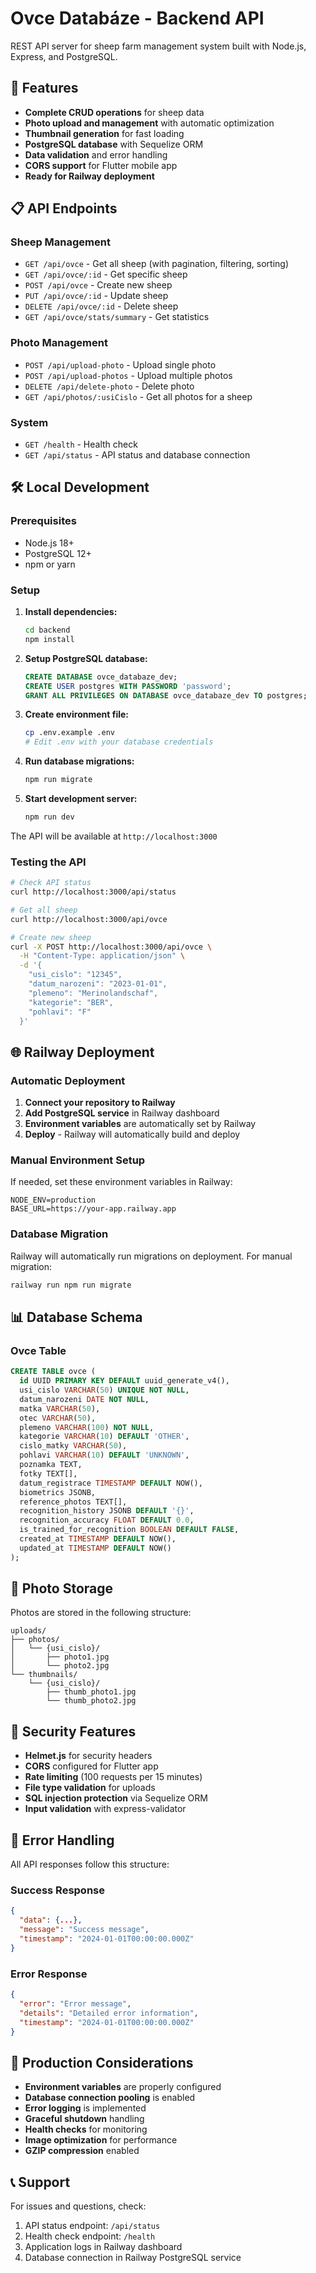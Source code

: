 # Ovce Databáze - Backend API

REST API server for sheep farm management system built with Node.js, Express, and PostgreSQL.

## 🚀 Features

- **Complete CRUD operations** for sheep data
- **Photo upload and management** with automatic optimization
- **Thumbnail generation** for fast loading
- **PostgreSQL database** with Sequelize ORM
- **Data validation** and error handling
- **CORS support** for Flutter mobile app
- **Ready for Railway deployment**

## 📋 API Endpoints

### Sheep Management
- `GET /api/ovce` - Get all sheep (with pagination, filtering, sorting)
- `GET /api/ovce/:id` - Get specific sheep
- `POST /api/ovce` - Create new sheep
- `PUT /api/ovce/:id` - Update sheep
- `DELETE /api/ovce/:id` - Delete sheep
- `GET /api/ovce/stats/summary` - Get statistics

### Photo Management
- `POST /api/upload-photo` - Upload single photo
- `POST /api/upload-photos` - Upload multiple photos
- `DELETE /api/delete-photo` - Delete photo
- `GET /api/photos/:usiCislo` - Get all photos for a sheep

### System
- `GET /health` - Health check
- `GET /api/status` - API status and database connection

## 🛠️ Local Development

### Prerequisites
- Node.js 18+
- PostgreSQL 12+
- npm or yarn

### Setup

1. **Install dependencies:**
   ```bash
   cd backend
   npm install
   ```

2. **Setup PostgreSQL database:**
   ```sql
   CREATE DATABASE ovce_databaze_dev;
   CREATE USER postgres WITH PASSWORD 'password';
   GRANT ALL PRIVILEGES ON DATABASE ovce_databaze_dev TO postgres;
   ```

3. **Create environment file:**
   ```bash
   cp .env.example .env
   # Edit .env with your database credentials
   ```

4. **Run database migrations:**
   ```bash
   npm run migrate
   ```

5. **Start development server:**
   ```bash
   npm run dev
   ```

The API will be available at `http://localhost:3000`

### Testing the API

```bash
# Check API status
curl http://localhost:3000/api/status

# Get all sheep
curl http://localhost:3000/api/ovce

# Create new sheep
curl -X POST http://localhost:3000/api/ovce \
  -H "Content-Type: application/json" \
  -d '{
    "usi_cislo": "12345",
    "datum_narozeni": "2023-01-01",
    "plemeno": "Merinolandschaf",
    "kategorie": "BER",
    "pohlavi": "F"
  }'
```

## 🌐 Railway Deployment

### Automatic Deployment

1. **Connect your repository to Railway**
2. **Add PostgreSQL service** in Railway dashboard
3. **Environment variables** are automatically set by Railway
4. **Deploy** - Railway will automatically build and deploy

### Manual Environment Setup

If needed, set these environment variables in Railway:

```
NODE_ENV=production
BASE_URL=https://your-app.railway.app
```

### Database Migration

Railway will automatically run migrations on deployment. For manual migration:

```bash
railway run npm run migrate
```

## 📊 Database Schema

### Ovce Table
```sql
CREATE TABLE ovce (
  id UUID PRIMARY KEY DEFAULT uuid_generate_v4(),
  usi_cislo VARCHAR(50) UNIQUE NOT NULL,
  datum_narozeni DATE NOT NULL,
  matka VARCHAR(50),
  otec VARCHAR(50),
  plemeno VARCHAR(100) NOT NULL,
  kategorie VARCHAR(10) DEFAULT 'OTHER',
  cislo_matky VARCHAR(50),
  pohlavi VARCHAR(10) DEFAULT 'UNKNOWN',
  poznamka TEXT,
  fotky TEXT[],
  datum_registrace TIMESTAMP DEFAULT NOW(),
  biometrics JSONB,
  reference_photos TEXT[],
  recognition_history JSONB DEFAULT '{}',
  recognition_accuracy FLOAT DEFAULT 0.0,
  is_trained_for_recognition BOOLEAN DEFAULT FALSE,
  created_at TIMESTAMP DEFAULT NOW(),
  updated_at TIMESTAMP DEFAULT NOW()
);
```

## 📸 Photo Storage

Photos are stored in the following structure:
```
uploads/
├── photos/
│   └── {usi_cislo}/
│       ├── photo1.jpg
│       └── photo2.jpg
└── thumbnails/
    └── {usi_cislo}/
        ├── thumb_photo1.jpg
        └── thumb_photo2.jpg
```

## 🔐 Security Features

- **Helmet.js** for security headers
- **CORS** configured for Flutter app
- **Rate limiting** (100 requests per 15 minutes)
- **File type validation** for uploads
- **SQL injection protection** via Sequelize ORM
- **Input validation** with express-validator

## 📝 Error Handling

All API responses follow this structure:

### Success Response
```json
{
  "data": {...},
  "message": "Success message",
  "timestamp": "2024-01-01T00:00:00.000Z"
}
```

### Error Response
```json
{
  "error": "Error message",
  "details": "Detailed error information",
  "timestamp": "2024-01-01T00:00:00.000Z"
}
```

## 🚀 Production Considerations

- **Environment variables** are properly configured
- **Database connection pooling** is enabled
- **Error logging** is implemented
- **Graceful shutdown** handling
- **Health checks** for monitoring
- **Image optimization** for performance
- **GZIP compression** enabled

## 📞 Support

For issues and questions, check:
1. API status endpoint: `/api/status`
2. Health check endpoint: `/health`
3. Application logs in Railway dashboard
4. Database connection in Railway PostgreSQL service
